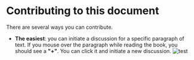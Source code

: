 # Contributing to this document

There are several ways you can contribute.

* **The easiest**: you can initiate a discussion for a specific paragraph of text. If you mouse over the paragraph while reading the book, you should see a **"+"**. You can click it and initiate a new discussion.
![test](../images/gitbook_comment.png|size=250px)
